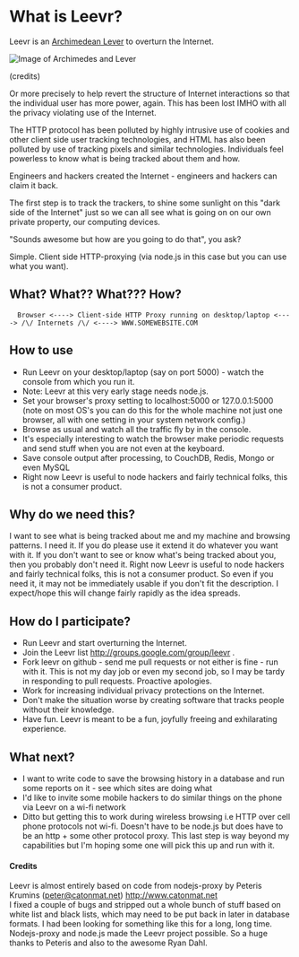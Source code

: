 # What is Leevr?

Leevr is an [Archimedean Lever](http://www.goodreads.com/quotes/show/16830 "Give me a place to stand, and a lever long enough, and I will move the world")  to overturn the Internet.  

![Image of Archimedes and Lever](http://4.bp.blogspot.com/_3vg_LrxE41Q/TUKhjCk7P3I/AAAAAAAAAeA/ezxufpmOCNA/s1600/Archimedes+lever.jpg)

(credits)

Or more precisely to help revert the structure of Internet interactions so that the individual user has more power, again.  This has been lost IMHO with all the privacy violating use of the Internet. 

The HTTP protocol has been polluted by highly intrusive use of cookies and other client side user tracking technologies, and HTML has also been polluted by use of tracking pixels and similar technologies.  Individuals feel powerless to know what is being tracked about them and how.

Engineers and hackers created the Internet - engineers and hackers can claim it back.

The first step is to track the trackers, to shine some sunlight on this "dark side of the Internet" just so we can all see what is going on on our own private property, our computing devices.

"Sounds awesome but how are you going to do that", you ask? 

Simple. Client side HTTP-proxying (via node.js in this case but you can use what you want).

## What? What?? What??? How?  

      Browser <----> Client-side HTTP Proxy running on desktop/laptop <----> /\/ Internets /\/ <----> WWW.SOMEWEBSITE.COM

## How to use

* Run Leevr on your desktop/laptop (say on port 5000) - watch the console from which you run it. 
* Note: Leevr at this very early stage needs node.js. 
* Set your browser's proxy setting to localhost:5000 or 127.0.0.1:5000 (note on most OS's you can do this for the whole machine not just one browser, all with one setting in your system network config.)
* Browse as usual and watch all the traffic fly by in the console.
* It's especially interesting to watch the browser make periodic requests and send stuff when you are not even at the keyboard.
* Save console output after processing, to CouchDB, Redis, Mongo or even MySQL
* Right now Leevr is useful to node hackers and fairly technical folks, this is not a consumer product.

## Why do we need this?

I want to see what is being tracked about me and my machine and browsing patterns.  I need it.  If you do please use it extend it do whatever you want with it. If you don't want to see or know what's being tracked about you, then you probably don't need it.
Right now Leevr is useful to node hackers and fairly technical folks, this is not a consumer product.  So even if you need it, it may not be immediately usable if you don't fit the description.  I expect/hope this will change fairly rapidly as the idea spreads.

## How do I participate?

* Run Leevr and start overturning the Internet.
* Join the Leevr list http://groups.google.com/group/leevr .
* Fork leevr on github - send me pull requests or not either is fine - run with it.  This is not my day job or even my second job, so I may be tardy in responding to pull requests. Proactive apologies.
* Work for increasing individual privacy protections on the Internet.
* Don't make the situation worse by creating software that tracks people without their knowledge. 
* Have fun.  Leevr is meant to be a fun, joyfully freeing and exhilarating experience.

## What next?

* I want to write code to save the browsing history in a database and run some reports on it - see which sites are doing what
* I'd like to invite some mobile hackers to do similar things on the phone via Leevr on a wi-fi network
* Ditto but getting this to work during wireless browsing i.e HTTP over cell phone protocols not wi-fi. Doesn't have to be node.js but does have to be an http + some other protocol proxy. This last step is way beyond my capabilities but I'm hoping some one will pick this up and run with it.

#### Credits

Leevr is almost entirely based on code from nodejs-proxy by Peteris Krumins (peter@catonmat.net)  http://www.catonmat.net  
I fixed a couple of bugs and stripped out a whole bunch of stuff based on white list and black lists, which may need to be put back in later in database formats.
I had been looking for something like this for a long, long time. Nodejs-proxy and node.js made the Leevr project possible. 
So a huge thanks to Peteris and also to the awesome Ryan Dahl.

